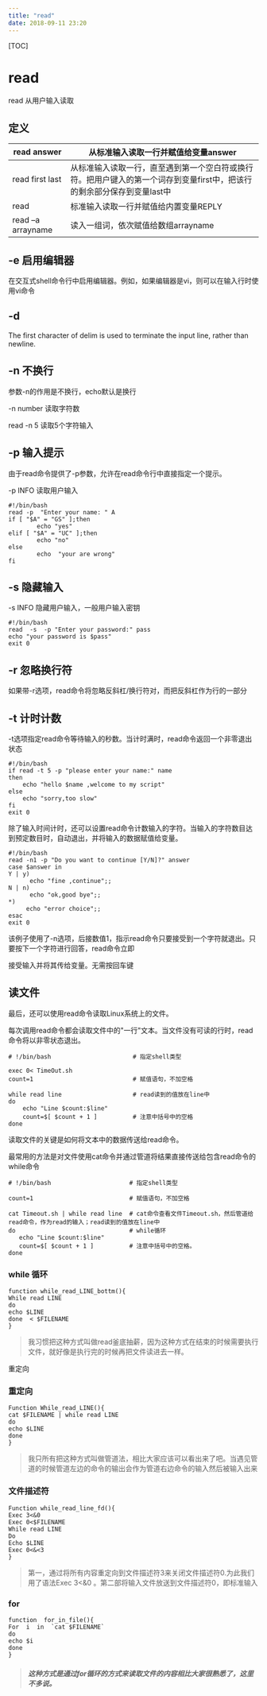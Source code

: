 ```yaml
---
title: "read"
date: 2018-09-11 23:20
---
```



[TOC]


# read

read 从用户输入读取 



## 定义

| read answer       | 从标准输入读取一行并赋值给变量answer                         |
| ----------------- | ------------------------------------------------------------ |
| read first last   | 从标准输入读取一行，直至遇到第一个空白符或换行符。把用户键入的第一个词存到变量first中，把该行的剩余部分保存到变量last中 |
| read              | 标准输入读取一行并赋值给内置变量REPLY                        |
| read –a arrayname | 读入一组词，依次赋值给数组arrayname                          |



## -e 启用编辑器

在交互式shell命令行中启用编辑器。例如，如果编辑器是vi，则可以在输入行时使用vi命令





## -d

 The first character of delim is used to terminate the input line, rather than newline.





## -n 不换行

参数-n的作用是不换行，echo默认是换行 

-n number 读取字符数 

read -n 5  读取5个字符输入 



## -p 输入提示

由于read命令提供了-p参数，允许在read命令行中直接指定一个提示。

-p INFO  读取用户输入 

```
#!/bin/bash 
read -p  "Enter your name: " A 
if [ "$A" = "GS" ];then 
        echo "yes" 
elif [ "$A" = "UC" ];then 
        echo "no" 
else 
        echo  "your are wrong" 
fi 
```





## -s 隐藏输入

-s INFO  隐藏用户输入，一般用户输入密钥 

```
#!/bin/bash 
read  -s  -p "Enter your password:" pass 
echo "your password is $pass" 
exit 0  
```





## -r 忽略换行符

如果带-r选项，read命令将忽略反斜杠/换行符对，而把反斜杠作为行的一部分





## -t 计时计数

-t选项指定read命令等待输入的秒数。当计时满时，read命令返回一个非零退出状态

```
#!/bin/bash 
if read -t 5 -p "please enter your name:" name 
then  
    echo "hello $name ,welcome to my script" 
else 
    echo "sorry,too slow" 
fi 
exit 0 
```



除了输入时间计时，还可以设置read命令计数输入的字符。当输入的字符数目达到预定数目时，自动退出，并将输入的数据赋值给变量。

```
#!/bin/bash 
read -n1 -p "Do you want to continue [Y/N]?" answer 
case $answer in 
Y | y) 
      echo "fine ,continue";; 
N | n) 
      echo "ok,good bye";; 
*) 
     echo "error choice";; 
esac 
exit 0 
```



该例子使用了-n选项，后接数值1，指示read命令只要接受到一个字符就退出。只要按下一个字符进行回答，read命令立即

接受输入并将其传给变量。无需按回车键



## 读文件

最后，还可以使用read命令读取Linux系统上的文件。

每次调用read命令都会读取文件中的"一行"文本。当文件没有可读的行时，read命令将以非零状态退出。

```
# !/bin/bash                       # 指定shell类型

exec 0< TimeOut.sh
count=1                            # 赋值语句，不加空格

while read line                    # read读到的值放在line中
do 
    echo "Line $count:$line"
    count=$[ $count + 1 ]          # 注意中括号中的空格
done
```





读取文件的关键是如何将文本中的数据传送给read命令。

最常用的方法是对文件使用cat命令并通过管道将结果直接传送给包含read命令的 while命令

```
# !/bin/bash                      # 指定shell类型

count=1                           # 赋值语句，不加空格

cat Timeout.sh | while read line  # cat命令查看文件Timeout.sh，然后管道给read命令，作为read的输入；read读到的值放在line中
do                                # while循环
   echo "Line $count:$line"
   count=$[ $count + 1 ]          # 注意中括号中的空格。
done
```



### while 循环



```
function while_read_LINE_bottm(){
While read LINE
do
echo $LINE
done  < $FILENAME
}
```

> 我习惯把这种方式叫做read釜底抽薪，因为这种方式在结束的时候需要执行文件，就好像是执行完的时候再把文件读进去一样。



重定向





### 重定向

```
Function While_read_LINE(){
cat $FILENAME | while read LINE
do
echo $LINE
done
}
```

> 我只所有把这种方式叫做管道法，相比大家应该可以看出来了吧。当遇见管道的时候管道左边的命令的输出会作为管道右边命令的输入然后被输入出来



### 文件描述符

```
Function while_read_line_fd(){
Exec 3<&0
Exec 0<$FILENAME
While read LINE
Do
Echo $LINE
Exec 0<&<3
}
```

> 第一，通过将所有内容重定向到文件描述符3来关闭文件描述符0.为此我们用了语法Exec 3<&0 。第二部将输入文件放送到文件描述符0，即标准输入



### for  

```
function  for_in_file(){
For  i  in  `cat $FILENAME`
do
echo $i
done
}
```

> ##### 这种方式是通过for循环的方式来读取文件的内容相比大家很熟悉了，这里不多说。